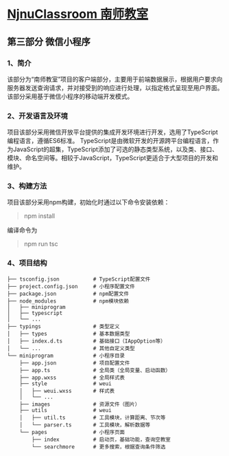 # [NjnuClassroom 南师教室](../README.md)
## 第三部分 微信小程序


### 1、简介
该部分为“南师教室”项目的客户端部分，主要用于前端数据展示，根据用户要求向服务器发送查询请求，并对接受到的响应进行处理，以指定格式呈现至用户界面。
该部分采用基于微信小程序的移动端开发模式。


### 2、开发语言及环境
项目该部分采用微信开放平台提供的集成开发环境进行开发，选用了TypeScript编程语言，遵循ES6标准。
TypeScript是由微软开发的开源跨平台编程语言，作为JavaScript的超集，TypeScript添加了可选的静态类型系统，以及类、接口、模块、命名空间等。相较于JavaScript，TypeScript更适合于大型项目的开发和维护。


### 3、构建方法
项目该部分采用npm构建，初始化时通过以下命令安装依赖：
> npm install

编译命令为
> npm run tsc


### 4、项目结构
```
├── tsconfig.json           # TypeScript配置文件
├── project.config.json     # 小程序配置文件
├── package.json            # npm配置文件
├── node_modules            # npm模块依赖
│   ├── miniprogram
│   ├── typescript
│   └── ...
├── typings                 # 类型定义
│   ├── types               # 基本数据类型
│   ├── index.d.ts          # 基础接口（IAppOption等）
│   └── ...                 # 其他自定义类型
└── miniprogram             # 小程序目录
    ├── app.json            # 项目配置文件
    ├── app.ts              # 全局类（全局变量、启动函数）
    ├── app.wxss            # 全局样式表
    ├── style               # weui
    │   ├── weui.wxss       # 样式表
    │   └── ...
    ├── images              # 资源文件（图片）
    ├── utils               # weui
    │   ├── util.ts         # 工具模块，计算距离、节次等
    │   └── parser.ts       # 工具模块，解析数据等
    └── pages               # 小程序页面
        ├── index           # 启动页，基础功能，查询空教室
        └── searchmore      # 更多搜索，根据查询条件筛选
```
